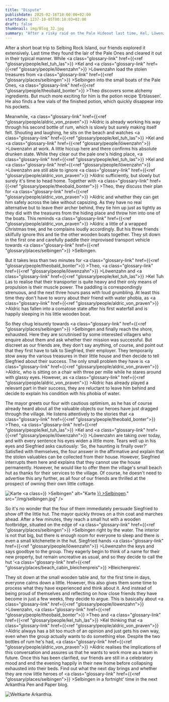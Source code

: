```yaml
---
title: "Dispute"
publishdate: 2025-02-16T10:00:00+02:00
startdate: 1237-10-05T00:10:03+02:00
draft: false
thumbnail: img/Blog_32.jpg
summary: "After a risky raid on the Pale Hideout last time, Kel, Löwenzahn, Theo and a completely drunk Aldric return to Selbingen - with lots of treasures in their luggage! But instead of peace and quiet, a surprise awaits them: their own beach hut as a reward! But during the battle for Selbingen, some differences of opinion have built up in our group. Can the four of them really stick together as a team, or will the group fall apart? Find out in the new Arkanthia Pen and Paper blog post!"
---
```


After a short boat trip to Selbing Rock Island, our friends explored it extensively. Last time they found the lair of the Pale Ones and cleared it out in their typical manner. While <a class="glossary-link" href={{<ref "glossary/people/kel_tuh_las">}} >Kel</a> and <a class="glossary-link" href={{<ref "glossary/people/löwenzahn">}} >Löwenzahn</a> load the stolen treasures from <a class="glossary-link" href={{<ref "glossary/places/selbingen">}} >Selbingen</a> into the small boats of the Pale Ones, <a class="glossary-link" href={{<ref "glossary/people/theobald_bonter">}} >Theo</a> discovers some alchemy ingredients. But much more exciting for him is the potion recipe ‘Erblassen’. He also finds a few vials of the finished potion, which quickly disappear into his pockets.

Meanwhile, <a class="glossary-link" href={{<ref "glossary/people/aldric_von_praven">}} >Aldric</a> is already working his way through his second bottle of rum, which is slowly but surely making itself felt. Shouting and laughing, he sits on the beach and watches <a class="glossary-link" href={{<ref "glossary/people/kel_tuh_las">}} >Kel</a> and <a class="glossary-link" href={{<ref "glossary/people/löwenzahn">}} >Löwenzahn</a> at work. A little hiccup here and there confirms his absolute drunken state. While they clear out the pale one's hiding place, <a class="glossary-link" href={{<ref "glossary/people/kel_tuh_las">}} >Kel</a> and <a class="glossary-link" href={{<ref "glossary/people/löwenzahn">}} >Löwenzahn</a> are still able to ignore <a class="glossary-link" href={{<ref "glossary/people/aldric_von_praven">}} >Aldric</a> sufficiently, but slowly but surely it's time to head home. Together with <a class="glossary-link" href={{<ref "glossary/people/theobald_bonter">}} >Theo</a>, they discuss their plan for <a class="glossary-link" href={{<ref "glossary/people/aldric_von_praven">}} >Aldric</a> and whether they can get him safely across the lake without capsizing. As they have no real alternative but to leave their archer behind, they tie him up just as tightly as they did with the treasures from the hiding place and throw him into one of the boats. This reminds <a class="glossary-link" href={{<ref "glossary/people/aldric_von_praven">}} >Aldric</a> a little of a wrapped Christmas tree, and he complains loudly accordingly. But his three friends skilfully ignore this and tie the other wooden boats together. They sit down in the first one and carefully paddle their improvised transport vehicle towards <a class="glossary-link" href={{<ref "glossary/places/selbingen">}} >Selbingen</a>.

But it takes less than two minutes for <a class="glossary-link" href={{<ref "glossary/people/theobald_bonter">}} >Theo</a>, <a class="glossary-link" href={{<ref "glossary/people/löwenzahn">}} >Löwenzahn</a> and <a class="glossary-link" href={{<ref "glossary/people/kel_tuh_las">}} >Kel Tuh Las</a> to realise that their transporter is quite heavy and their only means of propulsion is their muscle power. The paddling is correspondingly strenuous, and the next three hours pass with loud grumbling. At least this time they don't have to worry about their friend with water phobia, as <a class="glossary-link" href={{<ref "glossary/people/aldric_von_praven">}} >Aldric</a> has fallen into a comatose state after his first waterfall and is happily sleeping in his little wooden boat.

So they chug leisurely towards <a class="glossary-link" href={{<ref "glossary/places/selbingen">}} >Selbingen</a> and finally reach the shore, exhausted. Here they are scrutinised by some interested villagers who enquire about them and ask whether their mission was successful. But discreet as our friends are, they don't say anything, of course, and point out that they first have to talk to Siegfried, their employer. They temporarily stow away the various treasures in their little house and then decide to tell Siegfried about their success. The only small problem they have is <a class="glossary-link" href={{<ref "glossary/people/aldric_von_praven">}} >Aldric</a>, who is sitting on a chair with three per mille while he stares around with glassy eyes. However, as <a class="glossary-link" href={{<ref "glossary/people/aldric_von_praven">}} >Aldric</a> has already played a relevant part in their success, they are reluctant to leave him behind and decide to explain his condition with his phobia of water.

The mayor greets our four with cautious optimism, as he has of course already heard about all the valuable objects our heroes have just dragged through the village. He listens attentively to the stories that <a class="glossary-link" href={{<ref "glossary/people/theobald_bonter">}} >Theo</a>, <a class="glossary-link" href={{<ref "glossary/people/kel_tuh_las">}} >Kel</a> and <a class="glossary-link" href={{<ref "glossary/people/löwenzahn">}} >Löwenzahn</a> are taking over today, and with every sentence his eyes widen a little more. Tears well up in his eyes and Siegfried asks cautiously: ‘So, the haunting is finally over?’ Satisfied with themselves, the four answer in the affirmative and explain that the stolen valuables can be collected from their house. However, Siegfried interrupts them here and explains that they cannot use the house permanently. However, he would like to offer them the village's small beach hut as thanks for their services to the village. Of course, he doesn't need to advertise this any further, as all four of our friends are thrilled at the prospect of owning their own little cottage.

<div class="img-max center">
  <img class="img-fluid" title="Karte <a class="glossary-link" href={{<ref "glossary/places/selbingen">}} >Selbingen</a>" alt="Karte <a class="glossary-link" href={{<ref "glossary/places/selbingen">}} >Selbingen</a>." src="/img/selbingen.jpg" />
</div>

So it's no wonder that the four of them immediately persuade Siegfried to show off the little hut. The mayor quickly throws on a thin coat and marches ahead. After a few minutes, they reach a small hut with a wooden footbridge, situated on the edge of <a class="glossary-link" href={{<ref "glossary/places/selbingen">}} >Selbingen</a> right by the water. The interior is not that big, but there is enough room for everyone to sleep and there is even a small kitchenette in the hut. Siegfried hands <a class="glossary-link" href={{<ref "glossary/people/löwenzahn">}} >Löwenzahn</a> the keys and says goodbye to the group. They eagerly begin to think of a name for their new property, but remain uncreative as usual, and so they decide to call the hut ‘<a class="glossary-link" href={{<ref "glossary/places/beach_cabin_bleichenpreis">}} >Bleichenpreis</a>’.

They sit down at the small wooden table and, for the first time in days, everyone calms down a little. However, this also gives them some time to process what they have experienced and think about it. And instead of being proud of themselves and reflecting on how close friends they have become in just a few weeks, they decide to argue. This is basically about <a class="glossary-link" href={{<ref "glossary/people/löwenzahn">}} >Löwenzahn</a>, <a class="glossary-link" href={{<ref "glossary/people/theobald_bonter">}} >Theo</a> and <a class="glossary-link" href={{<ref "glossary/people/kel_tuh_las">}} >Kel</a> thinking that <a class="glossary-link" href={{<ref "glossary/people/aldric_von_praven">}} >Aldric</a> always has a bit too much of an opinion and just gets his own way, even when the group actually wants to do something else. Despite the two bottles of rum he's had, <a class="glossary-link" href={{<ref "glossary/people/aldric_von_praven">}} >Aldric</a> realises the implications of this conversation and assures us that he wants to work more as a team in future. Once this has been clarified, our friends are still in a celebratory mood and end the evening happily in their new home before collapsing exhausted into their beds. Find out what the next day brings and whether they are now little heroes of <a class="glossary-link" href={{<ref "glossary/places/selbingen">}} >Selbingen</a> in a fortnight' time in the next Arkanthia Pen and Paper blog.

<div class="img-max center">
  <img class="img-fluid" title="Weltkarte Arkanthia" alt="Weltkarte Arkanthia." src="/img/Arkanthia_Full_Map_Selbingen_Felseninsel.jpg" />
</div>
